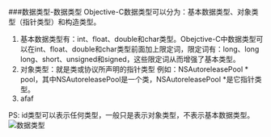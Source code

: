 ###数据类型-数据类型
Objective-C数据类型可以分为：基本数据类型、对象类型（指针类型）和构造类型。

 1. 基本数据类型有：int、float、double和char类型。Obejctive-C中数据类型可以在int、float、double和char类型前面加上限定词，限定词有：long、long long、short、unsigned和signed，这些限定词从而增强了基本类型。
 2. 对象类型：就是类或协议所声明的指针类型
   例如：NSAutoreleasePool * pool，其中NSAutoreleasePool是一个类，NSAutoreleasePool *是它指针类型。
 3. afaf

PS: id类型可以表示任何类型，一般只是表示对象类型，不表示基本数据类型。
![数据类型](http://dl2.iteye.com/upload/attachment/0114/2079/dfccd838-222f-350a-94e9-98f855e96538.jpg)

